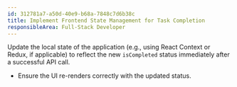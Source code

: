 ```yaml
---
id: 312781a7-a50d-40e9-b68a-7848c7d6b38c
title: Implement Frontend State Management for Task Completion
responsibleArea: Full-Stack Developer
---
```

Update the local state of the application (e.g., using React Context or Redux, if applicable) to reflect the new `isCompleted` status immediately after a successful API call.
*   Ensure the UI re-renders correctly with the updated status.